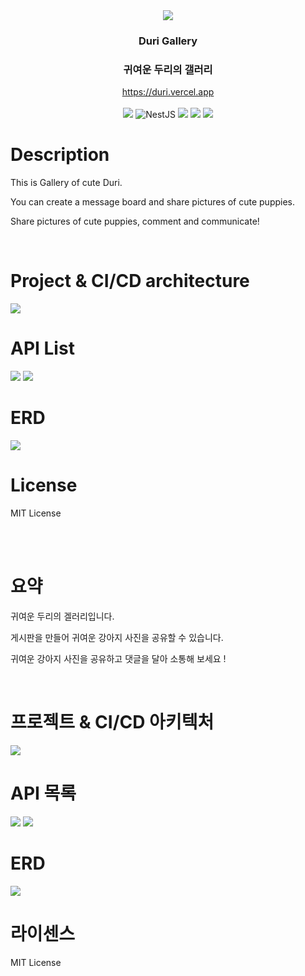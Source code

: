 <div align="center">
  <img src="./img/logo.png" align="center"/>
</div>

<div align="center">
  <h3>Duri Gallery</h3>
  <h3>귀여운 두리의 갤러리</h3>
</div>
<div align="center">
    <a href="https://duri.vercel.app/">https://duri.vercel.app
    </a>
</div>
</br>
<div align="center">
<img src="https://img.shields.io/badge/Python-3776AB?logo=Python&logoColor=white"/>
<img src="https://img.shields.io/badge/Django-092E20?logo=Django&logoColor=white" alt="NestJS"/>
<img src="https://img.shields.io/badge/djangorestframework-D9232E?logo=djangorestframework&logoColor=white"/>
<img src="https://img.shields.io/badge/MySQL-4479A1?logo=MySQL&logoColor=white"/>
<img src="https://img.shields.io/badge/Swagger-85EA2D?logo=Swagger&logoColor=white"/>
</div>

# Description

This is Gallery of cute Duri.

You can create a message board and share pictures of cute puppies.

Share pictures of cute puppies, comment and communicate!

<br/>

# Project & CI/CD architecture

<img src="./img/duri-architecture.png"/>

<br/>

# API List

<img src="./img/duri-swagger1.png"/>
<img src="./img/duri-swagger2.png"/>

<br/>

# ERD

<img src="./img/duri-ERD.png"/>

<br/>

# License

MIT License

<br/>
<br/>

# 요약

귀여운 두리의 겔러리입니다.

게시판을 만들어 귀여운 강아지 사진을 공유할 수 있습니다.

귀여운 강아지 사진을 공유하고 댓글을 달아 소통해 보세요 !

</br>

# 프로젝트 & CI/CD 아키텍처

<img src="./img/duri-architecture.png"/>

<br/>

# API 목록

<img src="./img/duri-swagger1.png"/>
<img src="./img/duri-swagger2.png"/>

<br/>

# ERD

<img src="./img/duri-ERD.png"/>

<br/>

# 라이센스

MIT License
